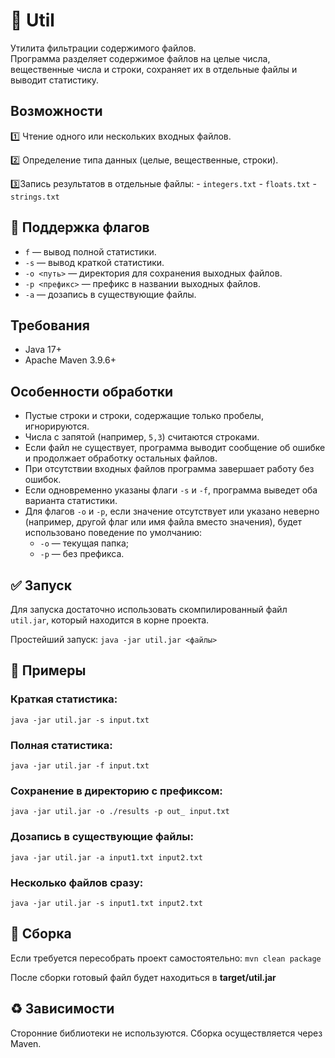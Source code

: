 # 💾 Util 


Утилита фильтрации содержимого файлов.  
Программа разделяет содержимое файлов на целые числа, вещественные числа и строки, сохраняет их в отдельные файлы и выводит статистику.

## Возможности

1️⃣ Чтение одного или нескольких входных файлов.

2️⃣ Определение типа данных (целые, вещественные, строки).

3️⃣Запись результатов в отдельные файлы:
    - `integers.txt`
    - `floats.txt`
    - `strings.txt`

## 🚩 Поддержка флагов

- `f` — вывод полной статистики.
- 
  `-s` — вывод краткой статистики.
- `-o <путь>` — директория для сохранения выходных файлов.
- `-p <префикс>` — префикс в названии выходных файлов.
-  `-a` — дозапись в существующие файлы.

## Требования

- Java 17+
- Apache Maven 3.9.6+

## Особенности обработки

- Пустые строки и строки, содержащие только пробелы, игнорируются.
- Числа с запятой (например, `5,3`) считаются строками.
- Если файл не существует, программа выводит сообщение об ошибке и продолжает обработку остальных файлов.
- При отсутствии входных файлов программа завершает работу без ошибок.
- Если одновременно указаны флаги `-s` и `-f`, программа выведет оба варианта статистики.
- Для флагов `-o` и `-p`, если значение отсутствует или указано неверно (например, другой флаг или имя файла вместо значения), будет использовано поведение по умолчанию:
    - `-o` — текущая папка;
    - `-p` — без префикса.

## ✅ Запуск

Для запуска достаточно использовать скомпилированный файл `util.jar`, который находится в корне проекта.

Простейший запуск:
`java -jar util.jar <файлы>`

## 🔎 Примеры
### Краткая статистика: 
`java -jar util.jar -s input.txt`


### Полная статистика: 
`java -jar util.jar -f input.txt`

### Сохранение в директорию с префиксом: 
`java -jar util.jar -o ./results -p out_ input.txt`

### Дозапись в существующие файлы:
`java -jar util.jar -a input1.txt input2.txt`

### Несколько файлов сразу: 
`java -jar util.jar -s input1.txt input2.txt`


## 🔧 Сборка
Если требуется пересобрать проект самостоятельно:
`mvn clean package`


После сборки готовый файл будет находиться в **target/util.jar**

## ♻️ Зависимости
Сторонние библиотеки не используются.
Сборка осуществляется через Maven.